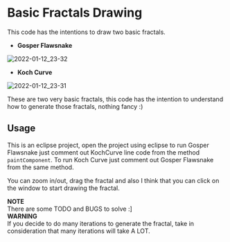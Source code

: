 # Basic Fractals Drawing

This code has the intentions to draw two basic fractals.
- **Gosper Flawsnake**

![2022-01-12_23-32](https://user-images.githubusercontent.com/30558331/149271786-040175e4-10d7-4487-8aad-395dfdb51726.png)

- **Koch Curve**


![2022-01-12_23-31](https://user-images.githubusercontent.com/30558331/149271807-8f3adbd5-9512-4732-a751-2c50d74fe338.png)


These are two very basic fractals, this code has the intention
to understand how to generate those fractals, nothing fancy :)

## Usage
This is an eclipse project, open the project using eclipse
to run Gosper Flawsnake just comment out KochCurve line code
from the method `paintComponent`.
To run Koch Curve just comment out Gosper Flawsnake from the same method.

You can zoom in/out, drag the fractal and also I think that you can click
on the window to start drawing the fractal.



**NOTE** <br>
There are some TODO and BUGS to solve :] <br>
**WARNING** <br>
If you decide to do many iterations to generate the fractal, take in consideration that many iterations will take A LOT.

